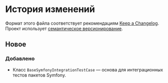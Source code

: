 # История изменений

Формат этого файла соответствует рекомендациям
[Keep a Changelog](https://keepachangelog.com/ru/1.1.0/). Проект использует
[семантическое версионирование](http://semver.org/spec/v2.0.0.html).

## Новое

### Добавлено

- Класс `BaseSymfonyIntegrationTestCase` — основа для интеграционных тестов пакетов Symfony.
